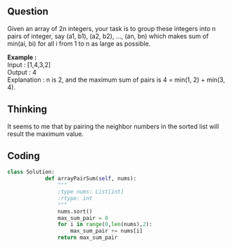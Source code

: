 ## Question
Given an array of 2n integers, your task is to group these integers into n pairs of integer, say (a1, b1), (a2, b2), ..., (an, bn) which makes sum of min(ai, bi) for all i from 1 to n as large as possible. </br>

**Example :**   
Input : [1,4,3,2] </br>
Output : 4 </br>
Explanation : n is 2, and the maximum sum of pairs is 4 = min(1, 2) + min(3, 4).
## Thinking
It seems to me that by pairing the neighbor numbers in the sorted list will result the maximum value.
## Coding

```python
class Solution:
            def arrayPairSum(self, nums):
                """
                :type nums: List[int]
                :rtype: int
                """
                nums.sort()
                max_sum_pair = 0
                for i in range(0,len(nums),2):
                    max_sum_pair += nums[i] 
                return max_sum_pair
```
